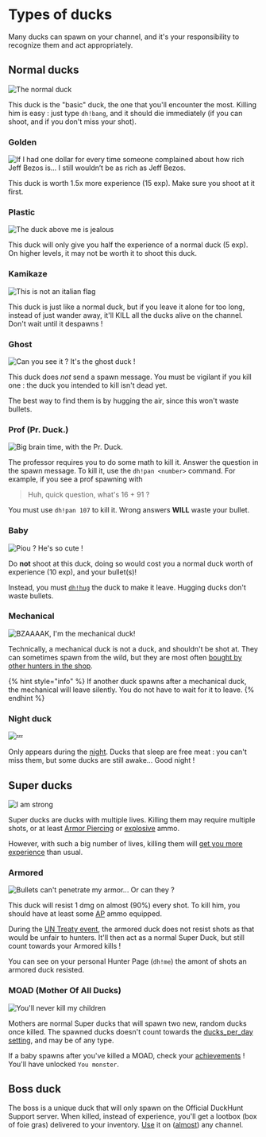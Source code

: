 # Types of ducks

Many ducks can spawn on your channel, and it's your responsibility to recognize them and act appropriately.

## Normal ducks

![The normal duck](../.gitbook/assets/normal_duck_calgeka.png)

This duck is the "basic" duck, the one that you'll encounter the most. Killing him is easy : just type `dh!bang`, and it should die immediately \(if you can shoot, and if you don't miss your shot\).

### Golden

![If I had one dollar for every time someone complained about how rich Jeff Bezos is... I still wouldn&#x2019;t be as rich as Jeff Bezos.](../.gitbook/assets/golden_duck_calgeka.png)

This duck is worth 1.5x more experience \(15 exp\). Make sure you shoot at it first.

### Plastic

![The duck above me is jealous](../.gitbook/assets/plastic_duck_calgeka.png)

This duck will only give you half the experience of a normal duck \(5 exp\). On higher levels, it may not be worth it to shoot this duck.

### Kamikaze

![This is not an italian flag](../.gitbook/assets/kamikaze_duck_calgeka.png)

This duck is just like a normal duck, but if you leave it alone for too long, instead of just wander away, it'll KILL all the ducks alive on the channel. Don't wait until it despawns !

### Ghost

![Can you see it ? It&apos;s the ghost duck !](../.gitbook/assets/ghost_duck2_calgeka.png)

This duck does _not_ send a spawn message. You must be vigilant if you kill one : the duck you intended to kill isn't dead yet.

The best way to find them is by hugging the air, since this won't waste bullets.

### Prof \(Pr. Duck.\)

![Big brain time, with the Pr. Duck.](../.gitbook/assets/prof_duck_calgeka.png)

The professor requires you to do some math to kill it. Answer the question in the spawn message. To kill it, use the `dh!pan <number>` command. For example, if you see a prof spawning with

> Huh, quick question, what's 16 + 91 ?

You must use `dh!pan 107` to kill it. Wrong answers **WILL** waste your bullet.

### Baby

![Piou ? He&apos;s so cute !](../.gitbook/assets/baby_duck_calgeka.png)

Do **not** shoot at this duck, doing so would cost you a normal duck worth of experience \(10 exp\), and your bullet\(s\)!

Instead, you must [`dh!hug`](https://duckhunt.me/commands/hug) the duck to make it leave. Hugging ducks don't waste bullets.

### Mechanical

![BZAAAAK, I&apos;m the mechanical duck!](../.gitbook/assets/mechanical_duck_calgeka.png)

Technically, a mechanical duck is not a duck, and shouldn't be shot at. They can sometimes spawn from the wild, but they are most often [bought by other hunters in the shop](https://duckhunt.me/commands/shop/mechanical).

{% hint style="info" %}
If another duck spawns after a mechanical duck, the mechanical will leave silently. You do not have to wait for it to leave.
{% endhint %}

### Night duck

![&#x1F4A4;](../.gitbook/assets/night_duck_calgeka.png)

Only appears during the [night](https://duckhunt.me/commands/settings/night_time). Ducks that sleep are free meat : you can't miss them, but some ducks are still awake... Good night ! 

## Super ducks

![I am strong](../.gitbook/assets/super_duck_calgeka.png)

Super ducks are ducks with multiple lives. Killing them may require multiple shots, or at least [Armor Piercing](https://duckhunt.me/commands/shop/ap) or [explosive](https://duckhunt.me/commands/shop/explosive) ammo.

However, with such a big number of lives, killing them will [get you more experience](https://duckhunt.me/docs/bot-administration/edit-settings-settings-list#experience-related-settings) than usual.

### Armored

![Bullets can&apos;t penetrate my armor... Or can they ?](../.gitbook/assets/armored_duck_calgeka.png)

This duck will resist 1 dmg on almost \(90%\) every shot. To kill him, you should have at least some [AP](https://duckhunt.me/commands/shop/ap) ammo equipped.

During the [UN Treaty event](https://duckhunt.me/docs/players-guide/events#un-treaty), the armored duck does not resist shots as that would be unfair to hunters. It'll then act as a normal Super Duck, but still count towards your Armored kills !

You can see on your personal Hunter Page \(`dh!me`\) the amont of shots an armored duck resisted.

### MOAD \(Mother Of All Ducks\)

![You&apos;ll never kill my children](../.gitbook/assets/mother_of_all_ducks_calgeka.png)

Mothers are normal Super ducks that will spawn two new, random ducks once killed. The spawned ducks doesn't count towards the [ducks\_per\_day setting](http://127.0.0.1:8000/commands/settings/ducks_per_day), and may be of any type.

If a baby spawns after you've killed a MOAD, check your [achievements](achievements-guide.md) ! You'll have unlocked `You monster`.

## Boss duck

The boss is a unique duck that will only spawn on the Official DuckHunt Support server. When killed, instead of experience, you'll get a lootbox \(box of foie gras\) delivered to your inventory. [Use](https://duckhunt.me/commands/inventory/use) it on \([almost](https://duckhunt.me/commands/settings/allow_global_items)\) any channel.

